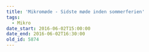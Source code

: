 ```yaml
---
title: 'Mikromøde - Sidste møde inden sommerferien'
tags:
  - Mikro
date_start: 2016-06-02T15:00:00
date_end: 2016-06-02T16:30:00
old_id: 5874
---
```

